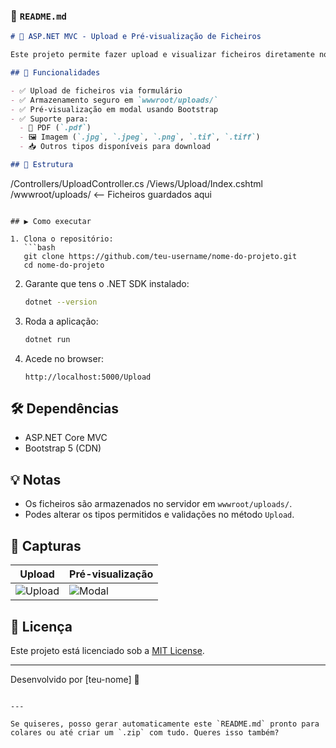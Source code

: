 ### 📄 `README.md`

```markdown
# 📁 ASP.NET MVC - Upload e Pré-visualização de Ficheiros

Este projeto permite fazer upload e visualizar ficheiros diretamente no browser. Os ficheiros suportados incluem imagens (JPG, PNG, TIFF), documentos PDF e outros tipos comuns.

## 🚀 Funcionalidades

- ✅ Upload de ficheiros via formulário
- ✅ Armazenamento seguro em `wwwroot/uploads/`
- ✅ Pré-visualização em modal usando Bootstrap
- ✅ Suporte para:
  - 📄 PDF (`.pdf`)
  - 🖼️ Imagem (`.jpg`, `.jpeg`, `.png`, `.tif`, `.tiff`)
  - 📥 Outros tipos disponíveis para download

## 📂 Estrutura

```

/Controllers/UploadController.cs
/Views/Upload/Index.cshtml
/wwwroot/uploads/           <-- Ficheiros guardados aqui

````

## ▶️ Como executar

1. Clona o repositório:
   ```bash
   git clone https://github.com/teu-username/nome-do-projeto.git
   cd nome-do-projeto
````

2. Garante que tens o .NET SDK instalado:

   ```bash
   dotnet --version
   ```

3. Roda a aplicação:

   ```bash
   dotnet run
   ```

4. Acede no browser:

   ```
   http://localhost:5000/Upload
   ```

## 🛠️ Dependências

* ASP.NET Core MVC
* Bootstrap 5 (CDN)

## 💡 Notas

* Os ficheiros são armazenados no servidor em `wwwroot/uploads/`.
* Podes alterar os tipos permitidos e validações no método `Upload`.

## 📸 Capturas

| Upload                                                          | Pré-visualização                                                 |
| --------------------------------------------------------------- | ---------------------------------------------------------------- |
| ![Upload](https://via.placeholder.com/300x150?text=Upload+Form) | ![Modal](https://via.placeholder.com/300x150?text=Modal+Preview) |

## 📄 Licença

Este projeto está licenciado sob a [MIT License](LICENSE).

---

Desenvolvido por \[teu-nome] 🧠

```

---

Se quiseres, posso gerar automaticamente este `README.md` pronto para colares ou até criar um `.zip` com tudo. Queres isso também?
```
